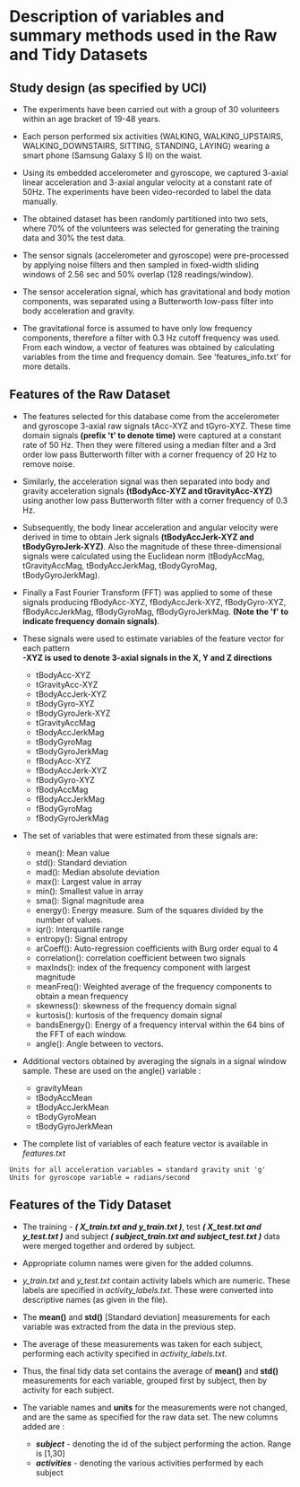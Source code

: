 # Description of variables and summary methods used in the Raw and Tidy Datasets

## Study design (as specified by UCI)

- The experiments have been carried out with a group of 30 volunteers within an age bracket of 19-48 years. 

- Each person performed six activities (WALKING, WALKING_UPSTAIRS, WALKING_DOWNSTAIRS, SITTING, STANDING, LAYING) wearing a smart phone (Samsung Galaxy S II) on the waist. 

- Using its embedded accelerometer and gyroscope, we captured 3-axial linear acceleration and 3-axial angular velocity at a constant rate of 50Hz. The experiments have been video-recorded to label the data manually. 

- The obtained dataset has been randomly partitioned into two sets, where 70% of the volunteers was selected for generating the training data and 30% the test data. 

- The sensor signals (accelerometer and gyroscope) were pre-processed by applying noise filters and then sampled in fixed-width sliding windows of 2.56 sec and 50% overlap (128 readings/window). 

- The sensor acceleration signal, which has gravitational and body motion components, was separated using a Butterworth low-pass filter into body acceleration and gravity. 

- The gravitational force is assumed to have only low frequency components, therefore a filter with 0.3 Hz cutoff frequency was used. From each window, a vector of features was obtained by calculating variables from the time and frequency domain. See 'features_info.txt' for more details. 


## Features of the Raw Dataset

- The features selected for this database come from the accelerometer and gyroscope 3-axial raw signals tAcc-XYZ and tGyro-XYZ. These time domain signals **(prefix 't' to denote time)** were captured at a constant rate of 50 Hz. Then they were filtered using a median filter and a 3rd order low pass Butterworth filter with a corner frequency of 20 Hz to remove noise. 

- Similarly, the acceleration signal was then separated into body and gravity acceleration signals **(tBodyAcc-XYZ and tGravityAcc-XYZ)** using another low pass Butterworth filter with a corner frequency of 0.3 Hz. 

- Subsequently, the body linear acceleration and angular velocity were derived in time to obtain Jerk signals **(tBodyAccJerk-XYZ and tBodyGyroJerk-XYZ)**. Also the magnitude of these three-dimensional signals were calculated using the Euclidean norm (tBodyAccMag, tGravityAccMag, tBodyAccJerkMag, tBodyGyroMag, tBodyGyroJerkMag). 

- Finally a Fast Fourier Transform (FFT) was applied to some of these signals producing fBodyAcc-XYZ, fBodyAccJerk-XYZ, fBodyGyro-XYZ, fBodyAccJerkMag, fBodyGyroMag, fBodyGyroJerkMag. **(Note the 'f' to indicate frequency domain signals)**. 

- These signals were used to estimate variables of the feature vector for each pattern \
**-XYZ is used to denote 3-axial signals in the X, Y and Z directions**

    * tBodyAcc-XYZ 
    * tGravityAcc-XYZ 
    * tBodyAccJerk-XYZ
    * tBodyGyro-XYZ
    * tBodyGyroJerk-XYZ
    * tGravityAccMag
    * tBodyAccJerkMag
    * tBodyGyroMag
    * tBodyGyroJerkMag
    * fBodyAcc-XYZ
    * fBodyAccJerk-XYZ
    * fBodyGyro-XYZ
    * fBodyAccMag
    * fBodyAccJerkMag
    * fBodyGyroMag
    * fBodyGyroJerkMag

- The set of variables that were estimated from these signals are: 

    * mean(): Mean value
    * std(): Standard deviation
    * mad(): Median absolute deviation 
    * max(): Largest value in array
    * min(): Smallest value in array
    * sma(): Signal magnitude area
    * energy(): Energy measure. Sum of the squares divided by the number of values. 
    * iqr(): Interquartile range 
    * entropy(): Signal entropy
    * arCoeff(): Auto-regression coefficients with Burg order equal to 4
    * correlation(): correlation coefficient between two signals
    * maxInds(): index of the frequency component with largest magnitude
    * meanFreq(): Weighted average of the frequency components to obtain a mean frequency
    * skewness(): skewness of the frequency domain signal 
    * kurtosis(): kurtosis of the frequency domain signal 
    * bandsEnergy(): Energy of a frequency interval within the 64  bins of the FFT of each window.
    * angle(): Angle between to vectors.

- Additional vectors obtained by averaging the signals in a signal window sample. These are used on the angle() variable :

    * gravityMean
    * tBodyAccMean
    * tBodyAccJerkMean
    * tBodyGyroMean
    *  tBodyGyroJerkMean

- The complete list of variables of each feature vector is available in *features.txt*
```
Units for all acceleration variables = standard gravity unit 'g'
Units for gyroscope variable = radians/second
```


## Features of the Tidy Dataset


- The training - ***( X_train.txt and y_train.txt )***, test ***( X_test.txt and y_test.txt )*** and subject ***( subject_train.txt and subject_test.txt )*** data were merged together and ordered by subject. 

- Appropriate column names were given for the added columns. 

- *y_train.txt* and *y_test.txt* contain activity labels which are numeric. These labels are specified in *activity_labels.txt*. These were converted into descriptive names (as given in the file).

- The **mean()** and **std()** [Standard deviation] measurements for each variable was extracted from the data in the previous step.

- The average of these measurements was taken for each subject, performing each activity specified in *activity_labels.txt*.

- Thus, the final tidy data set contains the average of **mean()** and **std()** measurements for each variable, grouped first by subject, then by activity for each subject.

- The variable names and **units** for the measurements were not changed, and are the same as specified for the raw data set. The new columns added are :
  * ***subject*** - denoting the id of the subject performing the action. Range is [1,30]
  * ***activities*** - denoting the various activities performed by each subject


